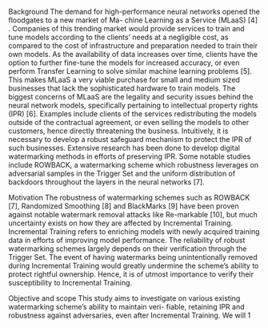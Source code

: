 Background
The demand for high-performance neural networks opened the floodgates to a new market of Ma-
chine Learning as a Service (MLaaS) [4] . Companies of this trending market would provide services
to train and tune models according to the clients’ needs at a negligible cost, as compared to the
cost of infrastructure and preparation needed to train their own models. As the availability of data
increases over time, clients have the option to further fine-tune the models for increased accuracy, or
even perform Transfer Learning to solve similar machine learning problems [5]. This makes MLaaS
a very viable purchase for small and medium sized businesses that lack the sophisticated hardware
to train models. The biggest concerns of MLaaS are the legality and security issues behind the
neural network models, specifically pertaining to intellectual property rights (IPR) [6]. Examples
include clients of the services redistributing the models outside of the contractual agreement, or
even selling the models to other customers, hence directly threatening the business. Intuitively,
it is necessary to develop a robust safeguard mechanism to protect the IPR of such businesses.
Extensive research has been done to develop digital watermarking methods in efforts of preserving
IPR. Some notable studies include ROWBACK, a watermarking scheme which robustness leverages
on adversarial samples in the Trigger Set and the uniform distribution of backdoors throughout the
layers in the neural networks [7].

Motivation
The robustness of watermarking schemes such as ROWBACK [7], Randomized Smoothing [8] and
BlackMarks [9] have been proven against notable watermark removal attacks like Re-markable
[10], but much uncertainty exists on how they are affected by Incremental Training. Incremental
Training refers to enriching models with newly acquired training data in efforts of improving model
performance. The reliability of robust watermarking schemes largely depends on their verification
through the Trigger Set. The event of having watermarks being unintentionally removed during
Incremental Training would greatly undermine the scheme’s ability to protect rightful ownership.
Hence, it is of utmost importance to verify their susceptibility to Incremental Training.

Objective and scope
This study aims to investigate on various existing watermarking scheme’s ability to maintain veri-
fiable, retaining IPR and robustness against adversaries, even after Incremental Training. We will
1
